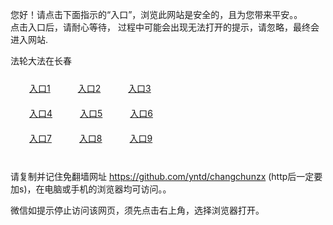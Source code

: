 您好！请点击下面指示的“入口”，浏览此网站是安全的，且为您带来平安。。 <br/>
点击入口后，请耐心等待， 过程中可能会出现无法打开的提示，请忽略，最终会进入网站. </br>

法轮大法在长春<br/>
<div style="padding:10px"><a style="margin:20px" target="_blank" href="https://dlexo5w51ukqu.cloudfront.net/2Qpsp?likucae" id="ccLink1" rel="nofollow">入口1</a> <a target="_blank" style="margin:20px" href="https://d20z26v1a18hnv.cloudfront.net/2Qpsp?oqpiq" id="ccLink2" rel="nofollow">入口2</a> <a style="margin:20px" target="_blank" href="https://d3px4zlct0n6i.cloudfront.net/2Qpsp?ybfuwngt" id="ccLink3" rel="nofollow">入口3</a></div>

<div style="padding:10px" ><a style="margin:20px" target="_blank" href="https://dlexo5w51ukqu.cloudfront.net/2Qpsp?likucae" id="ccLink4" rel="nofollow">入口4</a> <a style="margin:20px" href="https://d20z26v1a18hnv.cloudfront.net/2Qpsp?oqpiq" target="_blank" id="ccLink5" rel="nofollow">入口5</a> <a style="margin:20px" href="https://d3px4zlct0n6i.cloudfront.net/2Qpsp?ybfuwngt" target="_blank" id="ccLink6" rel="nofollow">入口6</a></div>

<div style="padding:10px"><a style="margin:20px" target="_blank" href="https://dlexo5w51ukqu.cloudfront.net/2Qpsp?likucae" id="ccLink7" rel="nofollow">入口7</a> <a style="margin:20px" href="https://d20z26v1a18hnv.cloudfront.net/2Qpsp?oqpiq" target="_blank" id="ccLink8" rel="nofollow">入口8</a> <a style="margin:20px" target="_blank" href="https://d3px4zlct0n6i.cloudfront.net/2Qpsp?ybfuwngt" id="ccLink9" rel="nofollow">入口9</a></div>

<br/>



请复制并记住免翻墙网址 https://github.com/yntd/changchunzx (http后一定要加s)，在电脑或手机的浏览器均可访问。。<br/>

微信如提示停止访问该网页，须先点击右上角，选择浏览器打开。
